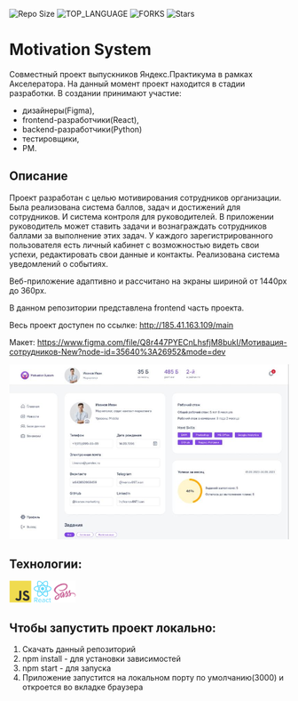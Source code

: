 ![Repo Size](https://img.shields.io/github/languages/code-size/johnturner4004/readme-generator.svg?style=for-the-badge) ![TOP_LANGUAGE](https://img.shields.io/github/languages/top/johnturner4004/readme-generator.svg?style=for-the-badge) ![FORKS](https://img.shields.io/github/forks/johnturner4004/readme-generator.svg?style=for-the-badge&social) ![Stars](https://img.shields.io/github/stars/johnturner4004/readme-generator.svg?style=for-the-badge)

# Motivation System

Совместный проект выпускников Яндекс.Практикума в рамках Акселератора.
На данный момент проект находится в стадии разработки.
В создании принимают участие:

- дизайнеры(Figma),
- frontend-разработчики(React),
- backend-разработчики(Python)
- тестировщики,
- PM.

## Описание

Проект разработан с целью мотивирования сотрудников организации. Была реализована система баллов, задач и достижений для сотрудников. И система контроля для руководителей. В приложении руководитель может ставить задачи и вознаграждать сотрудников баллами за выполнение этих задач. У каждого зарегистрированного пользователя есть личный кабинет с возможностью видеть свои успехи, редактировать свои данные и контакты.
Реализована система уведомлений о событиях.

Веб-приложение адаптивно и рассчитано на экраны шириной от 1440px до 360px.

В данном репозитории представлена frontend часть проекта.

Весь проект доступен по ссылке:
http://185.41.163.109/main

Макет: https://www.figma.com/file/Q8r447PYECnLhsfjM8bukI/Мотивация-сотрудников-New?node-id=35640%3A26952&mode=dev

<img src="./src/images/screen.JPG" />

## Технологии:

<a href="https://developer.mozilla.org/en-US/docs/Web/JavaScript"><img src="https://raw.githubusercontent.com/devicons/devicon/master/icons/javascript/javascript-original.svg" height="40px" width="40px" /></a><a href="https://reactjs.org/"><img src="https://raw.githubusercontent.com/devicons/devicon/master/icons/react/react-original-wordmark.svg" height="40px" width="40px" /></a><a href="https://sass-lang.com/"><img src="https://raw.githubusercontent.com/devicons/devicon/master/icons/sass/sass-original.svg" height="40px" width="40px" /></a>

## Чтобы запустить проект локально:

1. Скачать данный репозиторий
2. npm install - для установки зависимостей
3. npm start - для запуска
4. Приложение запустится на локальном порту по умолчанию(3000) и откроется во вкладке браузера

